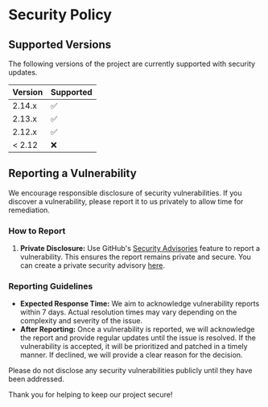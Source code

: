 # Security Policy

## Supported Versions

The following versions of the project are currently supported with security updates.

| Version | Supported          |
| ------- | ------------------ |
| 2.14.x  | :white_check_mark: |
| 2.13.x  | :white_check_mark: |
| 2.12.x  | :white_check_mark: |
| < 2.12  | :x:                |

## Reporting a Vulnerability

We encourage responsible disclosure of security vulnerabilities. If you discover a vulnerability, please report it to us privately to allow time for remediation.

### How to Report

1. **Private Disclosure:** Use GitHub's [Security Advisories](https://docs.github.com/en/code-security/security-advisories/guidance-on-reporting-and-writing/privately-reporting-a-security-vulnerability) feature to report a vulnerability. This ensures the report remains private and secure. You can create a private security advisory [here](https://github.com/alirezanet/Gridify/security/advisories/new).

### Reporting Guidelines

- **Expected Response Time:** We aim to acknowledge vulnerability reports within 7 days. Actual resolution times may vary depending on the complexity and severity of the issue.
- **After Reporting:** Once a vulnerability is reported, we will acknowledge the report and provide regular updates until the issue is resolved. If the vulnerability is accepted, it will be prioritized and patched in a timely manner. If declined, we will provide a clear reason for the decision.

Please do not disclose any security vulnerabilities publicly until they have been addressed.

Thank you for helping to keep our project secure!
